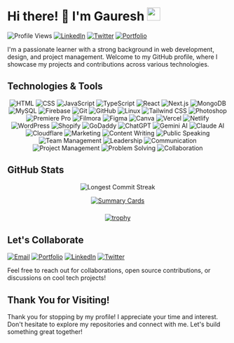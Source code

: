 <!-- Header -->
# Hi there! 👋 I'm Gauresh <img src="https://media.giphy.com/media/WUlplcMpOCEmTGBtBW/giphy.gif" width="30">

![Profile Views](https://komarev.com/ghpvc/?username=gaureshpai)
[![LinkedIn](https://img.shields.io/badge/-LinkedIn-blue?style=flat-square&logo=linkedin&logoColor=white)](https://linkedin.com/in/gaureshpai)
[![Twitter](https://img.shields.io/badge/-Twitter-1DA1F2?style=flat-square&logo=twitter&logoColor=white)](https://twitter.com/hseruag)
[![Portfolio](https://img.shields.io/badge/-Portfolio-red?style=flat-square)](https://gauresh.vercel.app)

I'm a passionate learner with a strong background in web development, design, and project management. Welcome to my GitHub profile, where I showcase my projects and contributions across various technologies.

<!-- Technologies -->
## Technologies & Tools

<p align="center">
  <img src="https://img.shields.io/badge/HTML-E34F26?style=for-the-badge&logo=html5&logoColor=white" alt="HTML">
  <img src="https://img.shields.io/badge/CSS-1572B6?style=for-the-badge&logo=css3&logoColor=white" alt="CSS">
  <img src="https://img.shields.io/badge/JavaScript-F7DF1E?style=for-the-badge&logo=javascript&logoColor=black" alt="JavaScript">
  <img src="https://img.shields.io/badge/TypeScript-3178C6?style=for-the-badge&logo=typescript&logoColor=white" alt="TypeScript">
  <img src="https://img.shields.io/badge/React-61DAFB?style=for-the-badge&logo=react&logoColor=black" alt="React">
  <img src="https://img.shields.io/badge/Next.js-000000?style=for-the-badge&logo=next.js&logoColor=white" alt="Next.js">
  <img src="https://img.shields.io/badge/MongoDB-47A248?style=for-the-badge&logo=mongodb&logoColor=white" alt="MongoDB">
  <img src="https://img.shields.io/badge/MySQL-4479A1?style=for-the-badge&logo=mysql&logoColor=white" alt="MySQL">
  <img src="https://img.shields.io/badge/Firebase-FFCA28?style=for-the-badge&logo=firebase&logoColor=black" alt="Firebase">
  <img src="https://img.shields.io/badge/Git-F05032?style=for-the-badge&logo=git&logoColor=white" alt="Git">
  <img src="https://img.shields.io/badge/GitHub-181717?style=for-the-badge&logo=github&logoColor=white" alt="GitHub">
  <img src="https://img.shields.io/badge/Linux-FCC624?style=for-the-badge&logo=linux&logoColor=black" alt="Linux">
  <img src="https://img.shields.io/badge/TailwindCSS-06B6D4?style=for-the-badge&logo=tailwind-css&logoColor=white" alt="Tailwind CSS">
  <img src="https://img.shields.io/badge/Photoshop-31A8FF?style=for-the-badge&logo=adobe-photoshop&logoColor=black" alt="Photoshop">
  <img src="https://img.shields.io/badge/Premiere_Pro-9999FF?style=for-the-badge&logo=adobe-premiere-pro&logoColor=white" alt="Premiere Pro">
  <img src="https://img.shields.io/badge/Filmora-FF4D4D?style=for-the-badge&logo=filmora&logoColor=white" alt="Filmora">
  <img src="https://img.shields.io/badge/Figma-F24E1E?style=for-the-badge&logo=figma&logoColor=white" alt="Figma">
  <img src="https://img.shields.io/badge/Canva-00C4CC?style=for-the-badge&logo=canva&logoColor=white" alt="Canva">
  <img src="https://img.shields.io/badge/Vercel-000000?style=for-the-badge&logo=vercel&logoColor=white" alt="Vercel">
  <img src="https://img.shields.io/badge/Netlify-00C7B7?style=for-the-badge&logo=netlify&logoColor=white" alt="Netlify">
  <img src="https://img.shields.io/badge/WordPress-21759B?style=for-the-badge&logo=wordpress&logoColor=white" alt="WordPress">
  <img src="https://img.shields.io/badge/Shopify-7AB55C?style=for-the-badge&logo=shopify&logoColor=white" alt="Shopify">
  <img src="https://img.shields.io/badge/GoDaddy-1A0F47?style=for-the-badge&logo=godaddy&logoColor=white" alt="GoDaddy">
  <img src="https://img.shields.io/badge/ChatGPT-412991?style=for-the-badge&logo=openai&logoColor=white" alt="ChatGPT">
  <img src="https://img.shields.io/badge/Gemini AI-0033FF?style=for-the-badge&logo=gemini&logoColor=white" alt="Gemini AI">
  <img src="https://img.shields.io/badge/Claude AI-FFD700?style=for-the-badge&logo=claude&logoColor=black" alt="Claude AI">
  <img src="https://img.shields.io/badge/Cloudflare-F38020?style=for-the-badge&logo=cloudflare&logoColor=white" alt="Cloudflare">
  <img src="https://img.shields.io/badge/Marketing-FF7F50?style=for-the-badge" alt="Marketing">
  <img src="https://img.shields.io/badge/Content Writing-FF6F61?style=for-the-badge" alt="Content Writing">
  <img src="https://img.shields.io/badge/Public Speaking-FFAA1D?style=for-the-badge" alt="Public Speaking">
  <img src="https://img.shields.io/badge/Team Management-00796B?style=for-the-badge" alt="Team Management">
  <img src="https://img.shields.io/badge/Leadership-FFD700?style=for-the-badge" alt="Leadership">
  <img src="https://img.shields.io/badge/Communication-2196F3?style=for-the-badge" alt="Communication">
  <img src="https://img.shields.io/badge/Project Management-607D8B?style=for-the-badge" alt="Project Management">
  <img src="https://img.shields.io/badge/Problem Solving-FF7043?style=for-the-badge" alt="Problem Solving">
  <img src="https://img.shields.io/badge/Collaboration-8BC34A?style=for-the-badge" alt="Collaboration">
</p>

<!-- GitHub Stats -->
## GitHub Stats

<div align="center">
  
![Longest Commit Streak](https://github-readme-streak-stats.herokuapp.com/?user=gaureshpai&theme=dark)

</div>

<div align="center">
  
[![Summary Cards](https://github-profile-summary-cards.vercel.app/api/cards/profile-details?username=gaureshpai&theme=radical)](https://github.com/vn7n24fzkq/github-profile-summary-cards)

</div>

###
<div align="center">

[![trophy](https://github-profile-trophy.vercel.app/?username=gaureshpai&theme=onedark)](https://github.com/ryo-ma/github-profile-trophy)

</div>

<!-- Contact Me -->
## Let's Collaborate

<a href="mailto:paigauresh@gmail.com"><img src="https://img.shields.io/badge/-Email-EA4335?style=for-the-badge&logo=gmail&logoColor=white" alt="Email"></a>
<a href="https://gauresh.vercel.app"><img src="https://img.shields.io/badge/-Portfolio-FF5722?style=for-the-badge&logo=web&logoColor=white" alt="Portfolio"></a>
<a href="https://linkedin.com/in/gaureshpai"><img src="https://img.shields.io/badge/-LinkedIn-0077B5?style=for-the-badge&logo=linkedin&logoColor=white" alt="LinkedIn"></a>
<a href="https://twitter.com/hseruag"><img src="https://img.shields.io/badge/-Twitter-1DA1F2?style=for-the-badge&logo=twitter&logoColor=white" alt="Twitter"></a>

Feel free to reach out for collaborations, open source contributions, or discussions on cool tech projects!

<!-- Footer -->
## Thank You for Visiting!

Thank you for stopping by my profile! I appreciate your time and interest. Don't hesitate to explore my repositories and connect with me. Let's build something great together!


